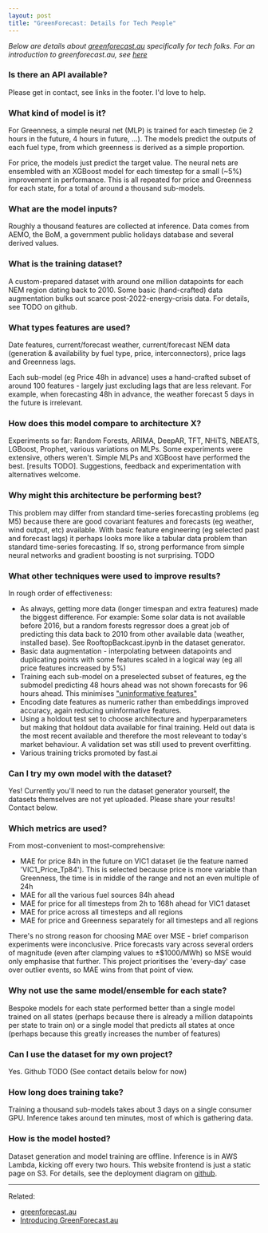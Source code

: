 ```yaml
---
layout: post
title: "GreenForecast: Details for Tech People"
---
```


*Below are details about [greenforecast.au](http://greenforecast.au/) specifically for tech folks. For an introduction to greenforecast.au, see [here](/greenforecast)*

### Is there an API available?

Please get in contact, see links in the footer. I'd love to help.

### What kind of model is it?

For Greenness, a simple neural net (MLP) is trained for each timestep (ie 2 hours in the future, 4 hours in future, ...). The models predict the outputs of each fuel type, from which greenness is derived as a simple proportion.

For price, the models just predict the target value. The neural nets are ensembled with an XGBoost model for each timestep for a small (~5%) improvement in performance. This is all repeated for price and Greenness for each state, for a total of around a thousand sub-models.

### What are the model inputs?

Roughly a thousand features are collected at inference. Data comes from AEMO, the BoM, a government public holidays database and several derived values.

### What is the training dataset?

A custom-prepared dataset with around one million datapoints for each NEM region dating back to 2010. Some basic (hand-crafted) data augmentation bulks out scarce post-2022-energy-crisis data. For details, see TODO on github.

### What types features are used?

Date features, current/forecast weather, current/forecast NEM data (generation & availability by fuel type, price, interconnectors), price lags and Greenness lags.

Each sub-model (eg Price 48h in advance) uses a hand-crafted subset of around 100 features - largely just excluding lags that are less relevant. For example, when forecasting 48h in advance, the weather forecast 5 days in the future is irrelevant.

### How does this model compare to architecture X?

Experiments so far: Random Forests, ARIMA, DeepAR, TFT, NHiTS, NBEATS, LGBoost, Prophet, various variations on MLPs. Some experiments were extensive, others weren't. Simple MLPs and XGBoost have performed the best. \[results TODO\]. Suggestions, feedback and experimentation with alternatives welcome.

### Why might this architecture be performing best?

This problem may differ from standard time-series forecasting problems (eg M5) because there are good covariant features and forecasts (eg weather, wind output, etc) available. With basic feature engineering (eg selected past and forecast lags) it perhaps looks more like a tabular data problem than standard time-series forecasting. If so, strong performance from simple neural networks and gradient boosting is not surprising. TODO

### What other techniques were used to improve results?

In rough order of effectiveness:

*   As always, getting more data (longer timespan and extra features) made the biggest difference. For example: Some solar data is not available before 2016, but a random forests regressor does a great job of predicting this data back to 2010 from other available data (weather, installed base). See RooftopBackcast.ipynb in the dataset generator.
*   Basic data augmentation - interpolating between datapoints and duplicating points with some features scaled in a logical way (eg all price features increased by 5%)
*   Training each sub-model on a preselected subset of features, eg the submodel predicting 48 hours ahead was not shown forecasts for 96 hours ahead. This minimises ["uninformative features"](https://arxiv.org/abs/2207.08815)
*   Encoding date features as numeric rather than embeddings improved accuracy, again reducing uninformative features.
*   Using a holdout test set to choose architecture and hyperparameters but making that holdout data available for final training. Held out data is the most recent available and therefore the most releveant to today's market behaviour. A validation set was still used to prevent overfitting.
*   Various training tricks promoted by fast.ai

### Can I try my own model with the dataset?

Yes! Currently you'll need to run the dataset generator yourself, the datasets themselves are not yet uploaded. Please share your results! Contact below.

### Which metrics are used?

From most-convenient to most-comprehensive:

*   MAE for price 84h in the future on VIC1 dataset (ie the feature named 'VIC1\_Price\_Tp84'). This is selected because price is more variable than Greenness, the time is in middle of the range and not an even multiple of 24h
*   MAE for all the various fuel sources 84h ahead
*   MAE for price for all timesteps from 2h to 168h ahead for VIC1 dataset
*   MAE for price across all timesteps and all regions
*   MAE for price and Greenness separately for all timesteps and all regions

There's no strong reason for choosing MAE over MSE - brief comparison experiments were inconclusive. Price forecasts vary across several orders of magnitude (even after clamping values to ±$1000/MWh) so MSE would only emphasise that further. This project prioritises the 'every-day' case over outlier events, so MAE wins from that point of view.

### Why not use the same model/ensemble for each state?

Bespoke models for each state performed better than a single model trained on all states (perhaps because there is already a million datapoints per state to train on) or a single model that predicts all states at once (perhaps because this greatly increases the number of features)

### Can I use the dataset for my own project?

Yes. Github TODO (See contact details below for now)

### How long does training take?

Training a thousand sub-models takes about 3 days on a single consumer GPU. Inference takes around ten minutes, most of which is gathering data.

### How is the model hosted?

Dataset generation and model training are offline. Inference is in AWS Lambda, kicking off every two hours. This website frontend is just a static page on S3. For details, see the deployment diagram on [github](https://github.com/mattyyeung/GreenForecastPublic).


---
Related:
- [greenforecast.au](http://greenforecast.au/)
- [Introducing GreenForecast.au](/greenforecast)